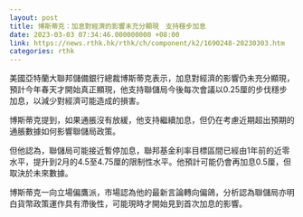 ```yaml
---
layout: post
title: 博斯蒂克：加息對經濟的影響未充分顯現　支持穩步加息
date: 2023-03-03 07:34:46.000000000 +08:00
link: https://news.rthk.hk/rthk/ch/component/k2/1690248-20230303.htm
categories: rthk
---
```


美國亞特蘭大聯邦儲備銀行總裁博斯蒂克表示，加息對經濟的影響仍未充分顯現，預計今年春天才開始真正顯現，他支持聯儲局今後每次會議以0.25厘的步伐穩步加息，以減少對經濟可能造成的損害。

博斯蒂克提到，如果通脹沒有放緩，他支持繼續加息，但仍在考慮近期超出預期的通脹數據如何影響聯儲局政策。

但他認為，聯儲局可能接近暫停加息，聯邦基金利率目標區間已經由1年前的近零水平，提升到2月的4.5至4.75厘的限制性水平。他預計可能仍會再加息0.5厘，但取決於未來數據。

博斯蒂克一向立場偏鷹派，市場認為他的最新言論轉向偏鴿，分析認為聯儲局亦明白貨幣政策運作具有滯後性，可能現時才開始見到首次加息的影響。
